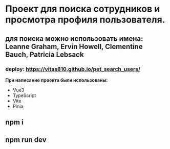 # Проект для поиска сотрудников и просмотра профиля пользователя.
## для поиска можно использовать имена: Leanne Graham, Ervin Howell, Clementine Bauch, Patricia Lebsack
### deploy: https://vitas810.github.io/pet_search_users/
**При написание проекта были использованы:**
* Vue3
* TypeScript
* Vite
* Pinia
## npm i
## npm run dev
